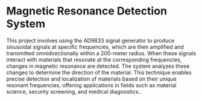 # Magnetic Resonance Detection System

This project involves using the AD9833 signal generator to produce sinusoidal signals at specific frequencies, which are then amplified and transmitted omnidirectionally within a 200-meter radius. When these signals interact with materials that resonate at the corresponding frequencies, changes in magnetic resonance are detected. The system analyzes these changes to determine the direction of the material. This technique enables precise detection and localization of materials based on their unique resonant frequencies, offering applications in fields such as material science, security screening, and medical diagnostics..
